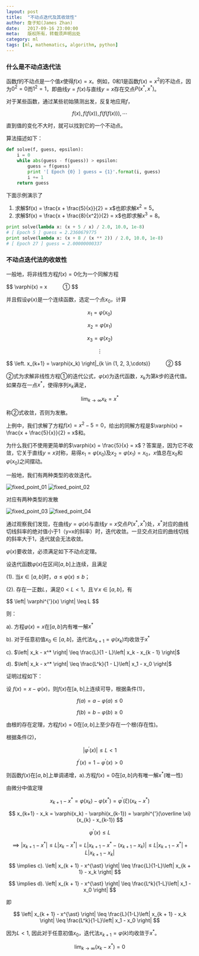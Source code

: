```yaml
---
layout: post
title:  "不动点迭代及其收敛性"
author: 詹子知(James Zhan)
date:   2017-09-16 23:00:00
meta:   版权所有，转载须声明出处
category: ml
tags: [ml, mathematics, algorithm, python]
---
```


### 什么是不动点迭代法

函数$f$的不动点是一个值$x$使得$f(x) = x$。例如，0和1是函数$f(x) = x^2$的不动点，因为$0^2 = 0$而$1^2 = 1$，即曲线$y = f(x)$与直线$y = x$存在交点$P(x^{\ast}, x^{\ast})$。

对于某些函数，通过某些初始猜测出发，反复地应用$f$，

$$ f(x), f(f(x)), f(f(f(x))),\cdots $$

直到值的变化不大时，就可以找到它的一个不动点。

算法描述如下：

```python
def solve(f, guess, epsilon):
    i = 0
    while abs(guess - f(guess)) > epsilon:
        guess = f(guess)
        print '[ Epoch {0} ] guess = {1}'.format(i, guess)
        i += 1
    return guess
```

下面示例演示了

1. 求解$f(x) = \frac{x + \frac{5}{x}}{2} = x$也即求解$x^2=5$。
2. 求解$f(x) = \frac{x + \frac{8}{x^2}}{2} = x$也即求解$x^3=8$。

```python
print solve(lambda x: (x + 5 / x) / 2.0, 10.0, 1e-8)
# [ Epoch 5 ] guess = 2.2360679775
print solve(lambda x: (x + 8 / (x ** 2)) / 2.0, 10.0, 1e-8)
# [ Epoch 27 ] guess = 2.00000000337
```

### 不动点迭代法的收敛性

一般地，将非线性方程$f(x) = 0$化为一个同解方程

<div>$$ \varphi(x) = x　　　① $$</div> 

并且假设$\varphi(x)$是一个连续函数，选定一个点$x_0$，计算

$$ x_1 = \varphi(x_0) $$

$$ x_2 = \varphi(x_1) $$

$$ x_3 = \varphi(x_2) $$

$$ \vdots $$

<div>$$ \left. x_{k+1} = \varphi(x_k) \right|_{k \in (1, 2, 3,\cdots)}　　　② $$ </div>

②式为求解非线性方程①的迭代公式，$\varphi(x)$为迭代函数，$x_k$为第$k$步的迭代值。
如果存在一点$x^*$，使得序列${x_k}$满足，

$$ \lim_{k \to \infty} x_k = x^* $$

称②式收敛，否则为发散。

上例中，我们求解了方程$f(x) = x^2 - 5 = 0$，给出的同解方程是$\varphi(x) = \frac{x + \frac{5}{x}}{2} = x$和。

为什么我们不使用更简单的$\varphi(x) = \frac{5}{x} = x$？答案是，因为它不收敛，它关于直线$y = x$对称，易得$x_1 = \varphi(x_0)$及$x_2 = \varphi(x_1) = x_0$，$x$值总在$x_0$和$\varphi(x_0)$之间摆动。

一般地，我们有两种类型的收敛迭代。

![fixed_point_01](/assets/images/fixed_point_01.png)
![fixed_point_02](/assets/images/fixed_point_02.png)

对应有两种类型的发散

![fixed_point_03](/assets/images/fixed_point_03.png)
![fixed_point_04](/assets/images/fixed_point_04.png)

通过观察我们发现，在曲线$y = \varphi(x)$与直线$y = x$交点$P(x^{\ast}, x^{\ast})$处，$x^{\ast}$对应的曲线切线斜率的绝对值小于1（y=x的斜率）时，迭代收敛。一旦交点对应的曲线切线的斜率大于1，迭代就会无法收敛。


$\varphi(x)$要收敛，必须满足如下不动点定理。

设迭代函数$\varphi(x)$在区间$[a, b]$上连续，且满足

(1). 当$x \in [a, b]$时，$a \leq \varphi(x) \leq b$；

(2). 存在一正数$L$，满足$0 < L < 1$，且$\forall x \in [a, b]$，有
<div>$$ \left| \varphi^{'}(x) \right| \leq L $$</div>

则：

a). 方程$\varphi(x) = x$在$[a, b]$内有唯一解$x^*$

b). 对于任意初值$x_0 \in [a, b]$，迭代法$x_{k+1} = \varphi(x_k)$均收敛于$x^{\ast}$

c). <span>$\left| x_k - x^* \right| \leq \frac{L}{1 - L}\left| x_k - x_{k - 1} \right|$</span>

d). <span>$\left| x_k - x^* \right| \leq \frac{L^k}{1 - L}\left| x_1 - x_0 \right|$</span>

证明过程如下：

设 $f(x) = x - \varphi(x)$，则$f(x)$在[a, b]上连续可导，根据条件(1)，

$$ f(a) = a - \varphi(a) \leq 0 $$

$$ f(b) = b - \varphi(b) \geq 0 $$

由根的存在定理，方程$f(x) = 0$在$[a, b]$上至少存在一个根(存在性)。

根据条件(2)， 

$$ \left|\varphi^{'}(x)\right| \leq L < 1 $$

$$ f^{'}(x) = 1 - \varphi^{'}(x) > 0 $$

则函数$f(x)$在$[a, b]$上单调递增，a).方程$f(x) = 0$在$[a, b]$内有唯一解$x^{\ast}$(唯一性)

由微分中值定理

$$ x_{k+1} - x^{\ast} = \varphi(x_k) - \varphi(x^{\ast}) = \varphi^{'}(\xi)(x_{k} - x^{\ast}) $$

$$ x_{k+1} - x_k = \varphi(x_k) - \varphi(x_{k-1}) = \varphi^{'}(\overline \xi)(x_{k} - x_{k-1}) $$

$$ \varphi^{'}(x) \leq L $$


$$ \implies \left| x_{k + 1} - x^{\ast} \right| \leq L \left| x_k - x^{\ast} \right| = L \left| x_{k + 1} - x^{\ast} - (x_{k + 1} - x_k) \right| \leq  L \left| x_{k + 1} - x^{\ast} \right| + L \left| x_{k + 1} - x_k \right| $$

$$ \implies c). \left| x_{k + 1} - x^{\ast} \right| \leq \frac{L}{1-L}\left| x_{k + 1} - x_k \right| $$

$$ \implies d). \left| x_{k + 1} - x^{\ast} \right| \leq \frac{L^k}{1-L}\left| x_1 - x_0 \right| $$

即 

$$ \left| x_{k + 1} - x^{\ast} \right| \leq \frac{L}{1-L}\left| x_{k + 1} - x_k \right| \leq \frac{L^k}{1-L}\left| x_1 - x_0 \right|  $$

因为$L < 1$, 因此对于任意初值$x_0$，迭代法$x_{k+1} = \varphi(k)$均收敛于$x^{\ast}$。

$$\lim_{k \to \infty}(x_k - x^{\ast}) = 0$$




<!-- $\varphi(x) = \frac{5}{x}$的导函数为$\varphi^{'}(x) = -\frac{5}{x^2} < 0$，不满足条件(2)，因此它不收敛。同样$\varphi(x) = \frac{8}{x^2}$的导函数为$\varphi^{'}(x) = -\frac{16}{x^3}$。 -->


